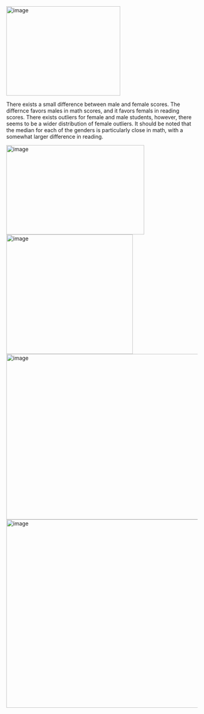 <img width="300" height="235" alt="image" src="https://github.com/user-attachments/assets/e0bb93d7-5ffc-4dde-b870-d83e252a462a" />

There exists a small difference between male and female scores. The differnce favors males in math scores, and it favors femals in reading scores. There exists outliers for female and male students, however, there seems to be a wider distribution of female outliers. It should be noted that the median for each of the genders is particularly close in math, with a somewhat larger difference in reading.

<img width="363" height="235" alt="image" src="https://github.com/user-attachments/assets/734086cd-5fc0-43ba-b719-40cbeed3eb5d" />

<img width="333" height="314" alt="image" src="https://github.com/user-attachments/assets/d3fd28cf-833a-4c2f-ad1b-664ca32af973" />

<img width="554" height="435" alt="image" src="https://github.com/user-attachments/assets/58773442-b5df-4fd9-aff9-daff6f907385" />

<img width="647" height="495" alt="image" src="https://github.com/user-attachments/assets/ab3f2d84-2dae-49f1-850d-decd1d7637c1" />



